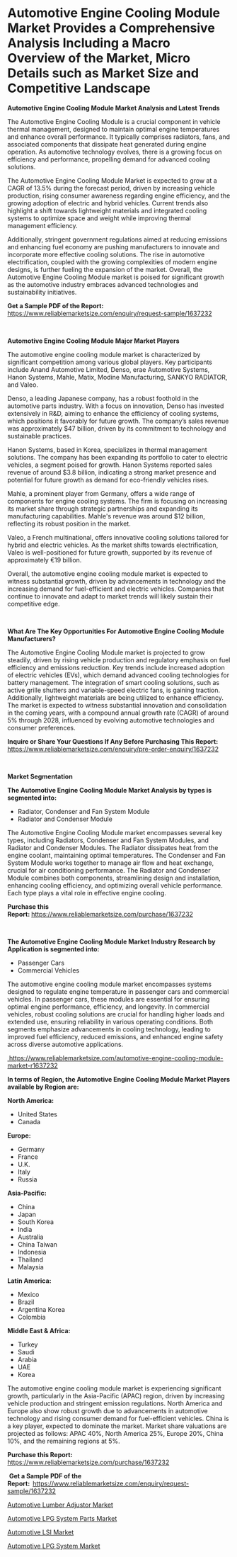 <p><h1>Automotive Engine Cooling Module Market Provides a Comprehensive Analysis Including a Macro Overview of the Market, Micro Details such as Market Size and Competitive Landscape</h1></p><p><strong>Automotive Engine Cooling Module Market Analysis and Latest Trends</strong></p>
<p><p>The Automotive Engine Cooling Module is a crucial component in vehicle thermal management, designed to maintain optimal engine temperatures and enhance overall performance. It typically comprises radiators, fans, and associated components that dissipate heat generated during engine operation. As automotive technology evolves, there is a growing focus on efficiency and performance, propelling demand for advanced cooling solutions.</p><p>The Automotive Engine Cooling Module Market is expected to grow at a CAGR of 13.5% during the forecast period, driven by increasing vehicle production, rising consumer awareness regarding engine efficiency, and the growing adoption of electric and hybrid vehicles. Current trends also highlight a shift towards lightweight materials and integrated cooling systems to optimize space and weight while improving thermal management efficiency. </p><p>Additionally, stringent government regulations aimed at reducing emissions and enhancing fuel economy are pushing manufacturers to innovate and incorporate more effective cooling solutions. The rise in automotive electrification, coupled with the growing complexities of modern engine designs, is further fueling the expansion of the market. Overall, the Automotive Engine Cooling Module market is poised for significant growth as the automotive industry embraces advanced technologies and sustainability initiatives.</p></p>
<p><strong>Get a Sample PDF of the Report:&nbsp;</strong> <a href="https://www.reliablemarketsize.com/enquiry/request-sample/1637232?utm_campaign=2005&utm_medium=2&utm_source=Github&utm_content=ia&utm_term=23032025&utm_id=automotive-engine-cooling-module">https://www.reliablemarketsize.com/enquiry/request-sample/1637232</a></p>
<p>&nbsp;</p>
<p><strong>Automotive Engine Cooling Module Major Market Players</strong></p>
<p><p>The automotive engine cooling module market is characterized by significant competition among various global players. Key participants include Anand Automotive Limited, Denso, erae Automotive Systems, Hanon Systems, Mahle, Matix, Modine Manufacturing, SANKYO RADIATOR, and Valeo. </p><p>Denso, a leading Japanese company, has a robust foothold in the automotive parts industry. With a focus on innovation, Denso has invested extensively in R&D, aiming to enhance the efficiency of cooling systems, which positions it favorably for future growth. The company’s sales revenue was approximately $47 billion, driven by its commitment to technology and sustainable practices.</p><p>Hanon Systems, based in Korea, specializes in thermal management solutions. The company has been expanding its portfolio to cater to electric vehicles, a segment poised for growth. Hanon Systems reported sales revenue of around $3.8 billion, indicating a strong market presence and potential for future growth as demand for eco-friendly vehicles rises.</p><p>Mahle, a prominent player from Germany, offers a wide range of components for engine cooling systems. The firm is focusing on increasing its market share through strategic partnerships and expanding its manufacturing capabilities. Mahle's revenue was around $12 billion, reflecting its robust position in the market.</p><p>Valeo, a French multinational, offers innovative cooling solutions tailored for hybrid and electric vehicles. As the market shifts towards electrification, Valeo is well-positioned for future growth, supported by its revenue of approximately €19 billion. </p><p>Overall, the automotive engine cooling module market is expected to witness substantial growth, driven by advancements in technology and the increasing demand for fuel-efficient and electric vehicles. Companies that continue to innovate and adapt to market trends will likely sustain their competitive edge.</p></p>
<p>&nbsp;</p>
<p><strong>What Are The Key Opportunities For Automotive Engine Cooling Module Manufacturers?</strong></p>
<p><p>The Automotive Engine Cooling Module market is projected to grow steadily, driven by rising vehicle production and regulatory emphasis on fuel efficiency and emissions reduction. Key trends include increased adoption of electric vehicles (EVs), which demand advanced cooling technologies for battery management. The integration of smart cooling solutions, such as active grille shutters and variable-speed electric fans, is gaining traction. Additionally, lightweight materials are being utilized to enhance efficiency. The market is expected to witness substantial innovation and consolidation in the coming years, with a compound annual growth rate (CAGR) of around 5% through 2028, influenced by evolving automotive technologies and consumer preferences.</p></p>
<p><strong>Inquire or Share Your Questions If Any Before Purchasing This Report:</strong> <a href="https://www.reliablemarketsize.com/enquiry/pre-order-enquiry/1637232?utm_campaign=2005&utm_medium=2&utm_source=Github&utm_content=ia&utm_term=23032025&utm_id=automotive-engine-cooling-module">https://www.reliablemarketsize.com/enquiry/pre-order-enquiry/1637232</a></p>
<p>&nbsp;</p>
<p><strong>Market Segmentation</strong></p>
<p><strong>The Automotive Engine Cooling Module Market Analysis by types is segmented into:</strong></p>
<p><ul><li>Radiator, Condenser and Fan System Module</li><li>Radiator and Condenser Module</li></ul></p>
<p><p>The Automotive Engine Cooling Module market encompasses several key types, including Radiators, Condenser and Fan System Modules, and Radiator and Condenser Modules. The Radiator dissipates heat from the engine coolant, maintaining optimal temperatures. The Condenser and Fan System Module works together to manage air flow and heat exchange, crucial for air conditioning performance. The Radiator and Condenser Module combines both components, streamlining design and installation, enhancing cooling efficiency, and optimizing overall vehicle performance. Each type plays a vital role in effective engine cooling.</p></p>
<p><strong>Purchase this Report:&nbsp;</strong><a href="https://www.reliablemarketsize.com/purchase/1637232?utm_campaign=2005&utm_medium=2&utm_source=Github&utm_content=ia&utm_term=23032025&utm_id=automotive-engine-cooling-module">https://www.reliablemarketsize.com/purchase/1637232</a></p>
<p>&nbsp;</p>
<p><strong>The Automotive Engine Cooling Module Market Industry Research by Application is segmented into:</strong></p>
<p><ul><li>Passenger Cars</li><li>Commercial Vehicles</li></ul></p>
<p><p>The automotive engine cooling module market encompasses systems designed to regulate engine temperature in passenger cars and commercial vehicles. In passenger cars, these modules are essential for ensuring optimal engine performance, efficiency, and longevity. In commercial vehicles, robust cooling solutions are crucial for handling higher loads and extended use, ensuring reliability in various operating conditions. Both segments emphasize advancements in cooling technology, leading to improved fuel efficiency, reduced emissions, and enhanced engine safety across diverse automotive applications.</p></p>
<p><a href="https://www.reliablemarketsize.com/automotive-engine-cooling-module-market-r1637232?utm_campaign=2005&utm_medium=2&utm_source=Github&utm_content=ia&utm_term=23032025&utm_id=automotive-engine-cooling-module">&nbsp;https://www.reliablemarketsize.com/automotive-engine-cooling-module-market-r1637232</a></p>
<p><strong>In terms of Region, the Automotive Engine Cooling Module Market Players available by Region are:</strong></p>
<p>
    <p> <strong> North America: </strong>
        <ul>
            <li>United States</li>
            <li>Canada</li>
        </ul>
        </p> 
    <p> <strong> Europe: </strong>
        <ul>
            <li>Germany</li>
            <li>France</li>
            <li>U.K.</li>
            <li>Italy</li>
            <li>Russia</li>
        </ul>
        </p> 
    <p> <strong> Asia-Pacific: </strong>
        <ul>
            <li>China</li>
            <li>Japan</li>
            <li>South Korea</li>
            <li>India</li>
            <li>Australia</li>
            <li>China Taiwan</li>
            <li>Indonesia</li>
            <li>Thailand</li>
            <li>Malaysia</li>
        </ul>
        </p> 
    <p> <strong> Latin America: </strong>
        <ul>
            <li>Mexico</li>
            <li>Brazil</li>
            <li>Argentina Korea</li>
            <li>Colombia</li>
        </ul>
        </p> 
    <p> <strong> Middle East & Africa: </strong>
        <ul>
            <li>Turkey</li>
            <li>Saudi</li>
            <li>Arabia</li>
            <li>UAE</li>
            <li>Korea</li>
        </ul>
    </p>
    </p>
<p><p>The automotive engine cooling module market is experiencing significant growth, particularly in the Asia-Pacific (APAC) region, driven by increasing vehicle production and stringent emission regulations. North America and Europe also show robust growth due to advancements in automotive technology and rising consumer demand for fuel-efficient vehicles. China is a key player, expected to dominate the market. Market share valuations are projected as follows: APAC 40%, North America 25%, Europe 20%, China 10%, and the remaining regions at 5%.</p></p>
<p><strong>Purchase this Report: </strong><a href="https://www.reliablemarketsize.com/purchase/1637232?utm_campaign=2005&utm_medium=2&utm_source=Github&utm_content=ia&utm_term=23032025&utm_id=automotive-engine-cooling-module">https://www.reliablemarketsize.com/purchase/1637232</a></p>
<p>&nbsp;<strong>Get a Sample PDF of the Report:&nbsp;&nbsp;</strong><a href="https://www.reliablemarketsize.com/enquiry/request-sample/1637232?utm_campaign=2005&utm_medium=2&utm_source=Github&utm_content=ia&utm_term=23032025&utm_id=automotive-engine-cooling-module">https://www.reliablemarketsize.com/enquiry/request-sample/1637232</a></p>
<p><strong></strong></p>
<p><p><a href="https://github.com/lylyparadise/Market-Research-Report-List-6/blob/main/automotive-lumber-adjustor-market.md?utm_campaign=2005&utm_medium=2&utm_source=Github&utm_content=ia&utm_term=23032025&utm_id=automotive-engine-cooling-module">Automotive Lumber Adjustor Market</a></p><p><a href="https://github.com/myrieronays5/Market-Research-Report-List-1/blob/main/automotive-lpg-system-parts-market.md?utm_campaign=2005&utm_medium=2&utm_source=Github&utm_content=ia&utm_term=23032025&utm_id=automotive-engine-cooling-module">Automotive LPG System Parts Market</a></p><p><a href="https://github.com/kohushamudo3/Market-Research-Report-List-1/blob/main/automotive-lsi-market.md?utm_campaign=2005&utm_medium=2&utm_source=Github&utm_content=ia&utm_term=23032025&utm_id=automotive-engine-cooling-module">Automotive LSI Market</a></p><p><a href="https://github.com/gogashopkewy/Market-Research-Report-List-1/blob/main/automotive-lpg-system-market.md?utm_campaign=2005&utm_medium=2&utm_source=Github&utm_content=ia&utm_term=23032025&utm_id=automotive-engine-cooling-module">Automotive LPG System Market</a></p></p>